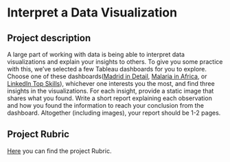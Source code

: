 # Interpret a Data Visualization
## Project description
A large part of working with data is being able to interpret data visualizations and explain your insights to others. To give you some practice with this, we’ve selected a few Tableau dashboards for you to explore.
Choose one of these dashboards([Madrid in Detail](https://public.tableau.com/views/MadridInDetail/MadridinDetail?%3Aembed=y&%3Atoolbar=yes&%3AloadOrderID=0&%3Adisplay_count=y%3F%3Aembed&%3AshowVizHome=no), [Malaria in Africa](https://public.tableau.com/views/MakeoverMonday34Malaria_0/MalariainAfrica?:embed=y&:showVizHome=no&:display_count=y&:display_static_image=y&:bootstrapWhenNotified=true), or [LinkedIn Top Skills](https://public.tableau.com/profile/matt.chambers#!/vizhome/LinkedInTopSkills2016-MakeoverMonday/LinkedInTopSkills2016-MakeoverMonday)), whichever one interests you the most, and find three insights in the visualizations. For each insight, provide a static image that shares what you found. Write a short report explaining each observation and how you found the information to reach your conclusion from the dashboard. Altogether (including images), your report should be 1-2 pages.

## Project Rubric
[Here](https://review.udacity.com/#!/rubrics/1063/view) you can find the project Rubric.
